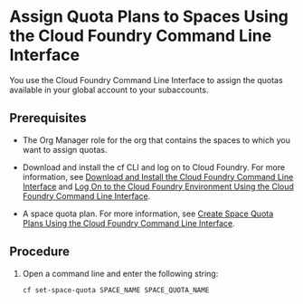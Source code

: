 <!-- loiod1e42039cf284190858bcb2d16b35986 -->

# Assign Quota Plans to Spaces Using the Cloud Foundry Command Line Interface

You use the Cloud Foundry Command Line Interface to assign the quotas available in your global account to your subaccounts.



<a name="loiod1e42039cf284190858bcb2d16b35986__prereq_dl2_smb_pbb"/>

## Prerequisites

-   The Org Manager role for the org that contains the spaces to which you want to assign quotas.
-   Download and install the cf CLI and log on to Cloud Foundry. For more information, see [Download and Install the Cloud Foundry Command Line Interface](Download_and_Install_the_Cloud_Foundry_Command_Line_Interface_4ef907a.md) and [Log On to the Cloud Foundry Environment Using the Cloud Foundry Command Line Interface](Log_On_to_the_Cloud_Foundry_Environment_Using_the_Cloud_Foundry_Command_Line_Interface_7a37d66.md).

-   A space quota plan. For more information, see [Create Space Quota Plans Using the Cloud Foundry Command Line Interface](Create_Space_Quota_Plans_Using_the_Cloud_Foundry_Command_Line_Interface_504fde9.md).



## Procedure

1.  Open a command line and enter the following string:

    ```
    cf set-space-quota SPACE_NAME SPACE_QUOTA_NAME
    ```


